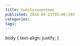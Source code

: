 ```yaml
---
title: twentyseventeen
published: 2018-04-21T05:06:19Z
categories: 
tags: 
---
```


body { text-align: justify; }

